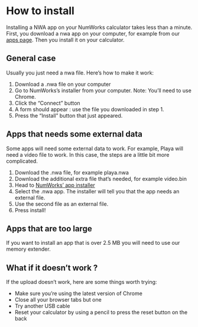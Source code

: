 # How to install

Installing a NWA app on your NumWorks calculator takes less than a minute. First, you download a nwa app on your computer, for example from our [apps page](../apps/). Then you install it on your calculator.

## General case

Usually you just need a nwa file. Here’s how to make it work:

1. Download a .nwa file on your computer
2. Go to NumWorks’s installer from your computer. Note: You’ll need to use Chrome.
3. Click the “Connect” button
4. A form should appear : use the file you downloaded in step 1.
5. Press the “Install” button that just appeared.

## Apps that needs some external data

Some apps will need some external data to work. For example, Playa will need a video file to work. In this case, the steps are a little bit more complicated.

1. Download the .nwa file, for example playa.nwa
2. Download the additional extra file that’s needed, for example video.bin
3. Head to [NumWorks’ app installer](https://my.numworks.com/apps)
4. Select the .nwa app. The installer will tell you that the app needs an external file.
5. Use the second file as an external file.
6. Press install!

## Apps that are too large

If you want to install an app that is over 2.5 MB you will need to use our memory extender. <!-- TODO -->

## What if it doesn’t work ?

If the upload doesn’t work, here are some things worth trying:

- Make sure you’re using the latest version of Chrome
- Close all your browser tabs but one
- Try another USB cable
- Reset your calculator by using a pencil to press the reset button on the back
